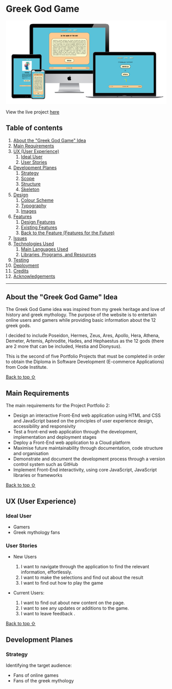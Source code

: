 # Greek God Game 

![Greek God Game Mockup Images](assets/images/mockup.png)

View the live project [here](https://mariapapageorgiou.github.io/greek-god-game/)

## Table of contents
1. [About the "Greek God Game" Idea](#About-the-"Greek-God-Game"-Idea)
2. [Main Requirements](#Main-Requirements)
3. [UX (User Experience)](#UX-(User-Experience))
    1. [Ideal User](#Ideal-User)
    2. [User Stories](#User-Stories)
4. [Development Planes](#Development-Planes)
    1. [Strategy](#Strategy)
    2. [Scope](#Scope)
    3. [Structure](#Structure)
    4. [Skeleton](#Skeleton)
5. [Design](#Design)
    1. [Colour Scheme](#Colour-Scheme)
    2. [Typography](#Typography)
    3. [Images](#Images)
6. [Features](#Features)
    1. [Design Features](#Design-Features) 
    2. [Existing Features](#Existing-Features)
    3. [Back to the Feature (Features for the Future)](#Back-to-the-Feature-(Features-for-the-Future))
7. [Issues](#Issues)
8. [Technologies Used](#Technologies-Used)
     1. [Main Languages Used](#Main-Languages-Used)
     2. [Libraries, Programs, and Resources](#Libraries,-Programs,-and-Resources)
9. [Testing](#Testing)
10. [Deployment](#Deployment)
11. [Credits](#Credits)
12. [Acknowledgements](#Acknowledgements)
***

## About the "Greek God Game" Idea

The Greek God Game idea was inspired from my greek heritage and love of history and greek mythology. The purpose of the website is to entertain online users and gamers while providing basic information about the 12 greek gods.

I decided to include Poseidon, Hermes, Zeus, Ares, Apollo, Hera, Athena, Demeter, Artemis, Aphrodite, Hades, and Hephaestus as the 12 gods (there are 2 more that can be included, Hestia and Dionysus).

This is the second of five Portfolio Projects that must be completed in order to obtain the Diploma in Software Development (E-commerce Applications) from Code Institute. 

[Back to top ⇧](#Greek-God-Game)

## Main Requirements

The main requirements for the Project Portfolio 2:
- Design an interactive Front-End web application using HTML and CSS and JavaScript based on the principles of user experience design, accessibility and responsivity
- Test a front-end web application through the development, implementation and deployment stages
- Deploy a Front-End web application to a Cloud platform
- Maximise future maintainability through documentation, code structure and organisation
- Demonstrate and document the development process through a version control system such as GitHub
- Implement Front-End interactivity, using core JavaScript, JavaScript libraries or frameworks

[Back to top ⇧](#Greek-God-Game)

## UX (User Experience)

### Ideal User
- Gamers
- Greek mythology fans

### User Stories
- New Users
     1. I want to navigate through the application to find the relevant information, effortlessly. 
     2. I want to make the selections and find out about the result
     3. I want to find out how to play the game

- Current Users:
     1. I want to find out about new content on the page.
     2. I want to see any updates or additions to the game.
     3. I want to leave feedback .

[Back to top ⇧](#Greek-God-Game)

## Development Planes

### Strategy

Identifying the target audience:
- Fans of online games
- Fans of the greek mythology